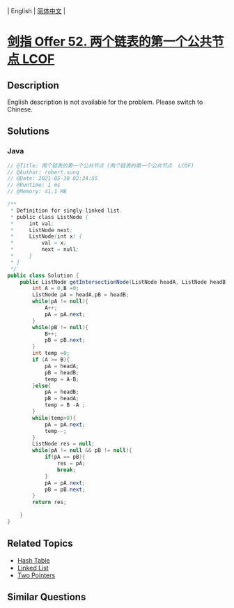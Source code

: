 
| English | [简体中文](README.md) |

# [剑指 Offer 52. 两个链表的第一个公共节点  LCOF](https://leetcode.cn//problems/liang-ge-lian-biao-de-di-yi-ge-gong-gong-jie-dian-lcof/)

## Description

English description is not available for the problem. Please switch to Chinese.

## Solutions


### Java

```Java
// @Title: 两个链表的第一个公共节点 (两个链表的第一个公共节点  LCOF)
// @Author: robert.sunq
// @Date: 2021-05-30 02:34:55
// @Runtime: 1 ms
// @Memory: 41.1 MB

/**
 * Definition for singly-linked list.
 * public class ListNode {
 *     int val;
 *     ListNode next;
 *     ListNode(int x) {
 *         val = x;
 *         next = null;
 *     }
 * }
 */
public class Solution {
    public ListNode getIntersectionNode(ListNode headA, ListNode headB) {
        int A = 0,B =0;
        ListNode pA = headA,pB = headB;
        while(pA != null){
            A++;
            pA = pA.next;
        }
        while(pB != null){
            B++;
            pB = pB.next;
        }
        int temp =0;
        if (A >= B){
            pA = headA;
            pB = headB;
            temp = A-B;
        }else{
            pA = headB;
            pB = headA;
            temp = B -A ; 
        }
        while(temp>0){
            pA = pA.next;
            temp--;
        }
        ListNode res = null;
        while(pA != null && pB != null){
            if(pA == pB){
                res = pA;
                break;
            }
            pA = pA.next;
            pB = pB.next;
        }
        return res;
        
    }
}
```



## Related Topics

- [Hash Table](https://leetcode.cn//tag/hash-table)
- [Linked List](https://leetcode.cn//tag/linked-list)
- [Two Pointers](https://leetcode.cn//tag/two-pointers)

## Similar Questions


